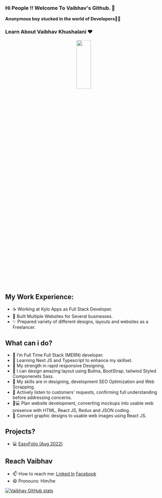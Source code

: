 ### Hi People !! Welcome To Vaibhav's Github. 👋


 **Anonymous boy stucked in the world of Developers**👨‍💻
### Learn About Vaibhav Khushalani ❤️
<p align= "center">
<img src="https://media.giphy.com/media/qgQUggAC3Pfv687qPC/giphy.gif" width="30%" height="20%" />
  </p>
  
 ## My Work Experience:
- ☕ Working at Kylo Apps as Full Stack Developer.
- 🚀 Built Multiple Websites for Several businesses.
- ✨ Prepared variety of different designs, layouts and websites as a Freelancer.


## What can i do? 
- 🌱 I’m Full Time Full Stack (MERN) developer.
- 🌱 Learning Next JS and Typescript to enhance my skillset.
- 💪 My strength in rapid responsive Designing.
- 🎨 I can design amazing layout using Bulma, BootStrap, tailwind Styled Componenets Sass.
- 👯 My skills are in designing, development SEO Optimization and Web Scrapping. 
- 📝 Actively listen to customers' requests, confirming full understanding before addressing concerns.
- 🧑💻 Plan website development, converting mockups into usable web presence with HTML, React JS, Redux and JSON coding.
- 🔨 Convert graphic designs to usable web images using React JS.


## Projects? 
- 💻 <a href="https://easyfolio.wuwb.in/"> EasyFolio (Aug 2022) </a>


## Reach Vaibhav
- 📫 How to reach me: [Linked In](https://www.linkedin.com/in/vaibhav-khushalani-760217136/) [Facebook](https://www.facebook.com/Vaibhav.khushlani.3/)
- 😄 Pronouns: Him/he



[![Vaibhav GitHub stats](https://github-readme-stats.vercel.app/api?username=VaibhavKhushalani)](https://github.com/VaibhavKhushalani/github-readme-stats)
